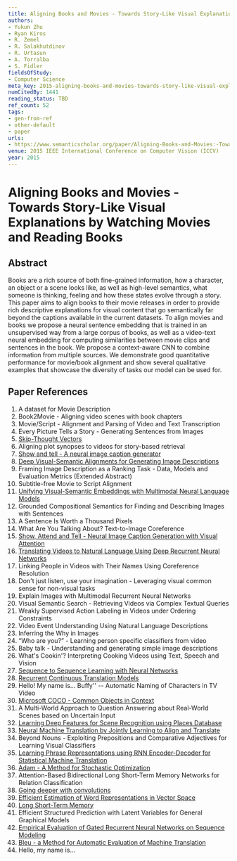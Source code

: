 ```yaml
---
title: Aligning Books and Movies - Towards Story-Like Visual Explanations by Watching Movies and Reading Books
authors:
- Yukun Zhu
- Ryan Kiros
- R. Zemel
- R. Salakhutdinov
- R. Urtasun
- A. Torralba
- S. Fidler
fieldsOfStudy:
- Computer Science
meta_key: 2015-aligning-books-and-movies-towards-story-like-visual-explanations-by-watching-movies-and-reading-books
numCitedBy: 1441
reading_status: TBD
ref_count: 52
tags:
- gen-from-ref
- other-default
- paper
urls:
- https://www.semanticscholar.org/paper/Aligning-Books-and-Movies:-Towards-Story-Like-by-Zhu-Kiros/0e6824e137847be0599bb0032e37042ed2ef5045?sort=total-citations
venue: 2015 IEEE International Conference on Computer Vision (ICCV)
year: 2015
---
```


# Aligning Books and Movies - Towards Story-Like Visual Explanations by Watching Movies and Reading Books

## Abstract

Books are a rich source of both fine-grained information, how a character, an object or a scene looks like, as well as high-level semantics, what someone is thinking, feeling and how these states evolve through a story. This paper aims to align books to their movie releases in order to provide rich descriptive explanations for visual content that go semantically far beyond the captions available in the current datasets. To align movies and books we propose a neural sentence embedding that is trained in an unsupervised way from a large corpus of books, as well as a video-text neural embedding for computing similarities between movie clips and sentences in the book. We propose a context-aware CNN to combine information from multiple sources. We demonstrate good quantitative performance for movie/book alignment and show several qualitative examples that showcase the diversity of tasks our model can be used for.

## Paper References

1. A dataset for Movie Description
2. Book2Movie - Aligning video scenes with book chapters
3. Movie/Script - Alignment and Parsing of Video and Text Transcription
4. Every Picture Tells a Story - Generating Sentences from Images
5. [Skip-Thought Vectors](2015-skip-thought-vectors)
6. Aligning plot synopses to videos for story-based retrieval
7. [Show and tell - A neural image caption generator](2015-show-and-tell-a-neural-image-caption-generator)
8. [Deep Visual-Semantic Alignments for Generating Image Descriptions](2017-deep-visual-semantic-alignments-for-generating-image-descriptions)
9. Framing Image Description as a Ranking Task - Data, Models and Evaluation Metrics (Extended Abstract)
10. Subtitle-free Movie to Script Alignment
11. [Unifying Visual-Semantic Embeddings with Multimodal Neural Language Models](2014-unifying-visual-semantic-embeddings-with-multimodal-neural-language-models)
12. Grounded Compositional Semantics for Finding and Describing Images with Sentences
13. A Sentence Is Worth a Thousand Pixels
14. What Are You Talking About? Text-to-Image Coreference
15. [Show, Attend and Tell - Neural Image Caption Generation with Visual Attention](2015-show-attend-and-tell-neural-image-caption-generation-with-visual-attention)
16. [Translating Videos to Natural Language Using Deep Recurrent Neural Networks](2017-translating-videos-to-natural-language-using-deep-recurrent-neural-networks)
17. Linking People in Videos with Their Names Using Coreference Resolution
18. Don't just listen, use your imagination - Leveraging visual common sense for non-visual tasks
19. Explain Images with Multimodal Recurrent Neural Networks
20. Visual Semantic Search - Retrieving Videos via Complex Textual Queries
21. Weakly Supervised Action Labeling in Videos under Ordering Constraints
22. Video Event Understanding Using Natural Language Descriptions
23. Inferring the Why in Images
24. “Who are you?” - Learning person specific classifiers from video
25. Baby talk - Understanding and generating simple image descriptions
26. What's Cookin'? Interpreting Cooking Videos using Text, Speech and Vision
27. [Sequence to Sequence Learning with Neural Networks](2014-sequence-to-sequence-learning-with-neural-networks)
28. [Recurrent Continuous Translation Models](2013-recurrent-continuous-translation-models)
29. Hello! My name is... Buffy'' -- Automatic Naming of Characters in TV Video
30. [Microsoft COCO - Common Objects in Context](2014-microsoft-coco-common-objects-in-context)
31. A Multi-World Approach to Question Answering about Real-World Scenes based on Uncertain Input
32. [Learning Deep Features for Scene Recognition using Places Database](2014-learning-deep-features-for-scene-recognition-using-places-database)
33. [Neural Machine Translation by Jointly Learning to Align and Translate](2015-neural-machine-translation-by-jointly-learning-to-align-and-translate)
34. Beyond Nouns - Exploiting Prepositions and Comparative Adjectives for Learning Visual Classifiers
35. [Learning Phrase Representations using RNN Encoder-Decoder for Statistical Machine Translation](2014-learning-phrase-representations-using-rnn-encoder-decoder-for-statistical-machine-translation)
36. [Adam - A Method for Stochastic Optimization](2015-adam-a-method-for-stochastic-optimization)
37. Attention-Based Bidirectional Long Short-Term Memory Networks for Relation Classification
38. [Going deeper with convolutions](2015-going-deeper-with-convolutions)
39. [Efficient Estimation of Word Representations in Vector Space](2013-efficient-estimation-of-word-representations-in-vector-space)
40. [Long Short-Term Memory](1997-long-short-term-memory)
41. Efficient Structured Prediction with Latent Variables for General Graphical Models
42. [Empirical Evaluation of Gated Recurrent Neural Networks on Sequence Modeling](2014-empirical-evaluation-of-gated-recurrent-neural-networks-on-sequence-modeling)
43. [Bleu - a Method for Automatic Evaluation of Machine Translation](2002-bleu-a-method-for-automatic-evaluation-of-machine-translation)
44. Hello, my name is…
